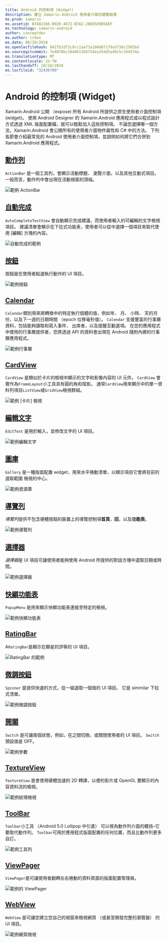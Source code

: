 ```yaml
---
title: Android 的控制項 (Widget)
description: 建立 Xamarin.Android 使用者介面的建置組塊
ms.prod: xamarin
ms.assetid: B7A82166-B920-4672-B7A2-20DD5E0B5AEF
ms.technology: xamarin-android
author: conceptdev
ms.author: crdun
ms.date: 08/29/2018
ms.openlocfilehash: 842fb1df2c9cc1aaf1a106687179a3730c2503bd
ms.sourcegitcommit: 7e4070bc104d612b6754ea35dd5a49c5c3d45f4a
ms.translationtype: MT
ms.contentlocale: zh-TW
ms.lasthandoff: 10/18/2018
ms.locfileid: "32436709"
---
```

# <a name="android-controls-widgets"></a>Android 的控制項 (Widget)

Xamarin.Android 公開 （expose) 所有 Android 所提供之原生使用者介面控制項 (widget)。 使用 Android Designer 的 Xamarin.Android 應用程式或以程式設計方式透過 XML 版面配置檔，就可以輕鬆加入這些控制項。 不論您選擇哪一個方法，Xamarin.Android 會公開所有的使用者介面物件屬性和 C# 中的方法。 下列各節會介紹最常見的 Android 使用者介面控制項，並說明如何將它們合併到 Xamarin.Android 應用程式。

## <a name="action-barandroiduser-interfacecontrolsaction-barmd"></a>[動作列](~/android/user-interface/controls/action-bar.md) 

`ActionBar` 是一個工具列，會顯示活動標題、 瀏覽介面，以及其他互動式項目。 一般而言，動作列中會出現在活動視窗的頂端。

![範例 ActionBar](images/action-bar.png)


## <a name="auto-completeandroiduser-interfacecontrolsauto-completemd"></a>[自動完成](~/android/user-interface/controls/auto-complete.md)

`AutoCompleteTextView` 會自動顯示完成建議，而使用者輸入的可編輯的文字檢視項目。 建議清單會顯示在下拉式功能表，使用者可以從中選擇一個項目來取代使用 [編輯] 方塊的內容。

![自動完成的範例](images/auto-complete.png)


## <a name="buttonsandroiduser-interfacecontrolsbuttonsindexmd"></a>[按鈕](~/android/user-interface/controls/buttons/index.md)

按鈕是在使用者點選執行動作的 UI 項目。

![範例按鈕](images/buttons.png)


## <a name="calendarandroiduser-interfacecontrolscalendarmd"></a>[Calendar](~/android/user-interface/controls/calendar.md)

`Calendar`類別用來將轉換中的特定執行個體的值，例如年、 月、 小時、 天的月份，以及下一週的日期時間 （epoch 位移毫秒值）。
`Calendar` 支援豐富的行事曆資料，包括能夠讀取和寫入事件、 出席者，以及提醒互動選項。 在您的應用程式中使用的行事曆提供者，您將透過 API 的資料會出現在 Android 隨附內建的行事曆應用程式。

![範例行事曆](images/calendar.png)


## <a name="cardviewandroiduser-interfacecontrolscard-viewmd"></a>[CardView](~/android/user-interface/controls/card-view.md)

`CardView` 是類似於卡片的檢視中顯示的文字和影像內容的 UI 元件。 `CardView` 會實作為`FrameLayout`小工具具有圓的角和陰影。 通常`CardView`用來顯示中的單一資料列項目`ListView`或`GridView`檢視群組。

![範例 [卡片] 檢視](images/cardview.png)


## <a name="edit-textandroiduser-interfacecontrolsedit-textmd"></a>[編輯文字](~/android/user-interface/controls/edit-text.md)

`EditText` 是用於輸入，並修改文字的 UI 項目。

![範例編輯文字](images/edit-text.png)


## <a name="galleryandroiduser-interfacecontrolsgallerymd"></a>[圖庫](~/android/user-interface/controls/gallery.md)

`Gallery` 是一種版面配置 widget，用來水平捲動清單，以顯示項目它會將目前的選取範圍 檢視的中心。

![範例資源庫](images/gallery.png)


## <a name="navigation-barandroiduser-interfacecontrolsnavigation-barmd"></a>[導覽列](~/android/user-interface/controls/navigation-bar.md)

*導覽列*提供不包含硬體按鈕的裝置上的導覽控制項**首頁**，**回**，以及**功能表**。

![範例導覽列](images/navigation-bar.png)


## <a name="pickersandroiduser-interfacecontrolspickersindexmd"></a>[選擇器](~/android/user-interface/controls/pickers/index.md)

*選擇器*是 UI 項目可讓使用者能夠使用 Android 所提供的對話方塊中選取日期或時間。

![範例選擇器](images/picker.png)


## <a name="popup-menuandroiduser-interfacecontrolspopup-menumd"></a>[快顯功能表](~/android/user-interface/controls/popup-menu.md)

`PopupMenu` 是用來顯示快顯功能表連接至特定的檢視。

![範例快顯功能表](images/popup-menu.png)


## <a name="ratingbarandroiduser-interfacecontrolsratingbarmd"></a>[RatingBar](~/android/user-interface/controls/ratingbar.md)

A`RatingBar`是顯示在顆星的評等的 UI 項目。

![RatingBar 的範例](ratingbar-images/01-ratingbar.png)


## <a name="spinnerandroiduser-interfacecontrolsspinnermd"></a>[微調按鈕](~/android/user-interface/controls/spinner.md)

`Spinner` 是提供快速的方式，從一組選取一個值的 UI 項目。 它是 simmilar 下拉式清單。 

![範例微調按鈕](images/spinner.png)


## <a name="switchandroiduser-interfacecontrolsswitchmd"></a>[開關](~/android/user-interface/controls/switch.md)

`Switch` 是可讓兩個狀態，例如，在之間切換，或關閉使用者的 UI 項目。 `Switch`預設值是 OFF。

![範例參數](images/switch.png)


## <a name="textureviewandroiduser-interfacecontrolstexture-viewmd"></a>[TextureView](~/android/user-interface/controls/texture-view.md)

`TextureView` 是會使用硬體加速的 2D 轉譯，以便的影片或 OpenGL 要顯示的內容資料流的檢視。

![範例紋理檢視](images/texture-view.png)


## <a name="toolbarandroiduser-interfacecontrolstool-barindexmd"></a>[ToolBar](~/android/user-interface/controls/tool-bar/index.md)

`Toolbar`小工具 （Android 5.0 Lollipop 中引進） 可以視為動作列介面的概括&ndash;它要取代動作列。 `Toolbar`可用於應用程式版面配置的任何位置，而且比動作列更多自訂。

![範例工具列](images/toolbar.png)


## <a name="viewpagerandroiduser-interfacecontrolsview-pagerindexmd"></a>[ViewPager](~/android/user-interface/controls/view-pager/index.md) 

`ViewPager`是可讓使用者翻轉左右捲動的資料頁面的版面配置管理員。

![範例的 ViewPager](images/viewpager.png)


## <a name="webviewandroiduser-interfacecontrolsweb-viewmd"></a>[WebView](~/android/user-interface/controls/web-view.md)

`WebView` 是可讓您建立您自己的視窗來檢視網頁 （或甚至開發完整的瀏覽器） 的 UI 項目。

![範例網頁檢視](images/web-view.png)


